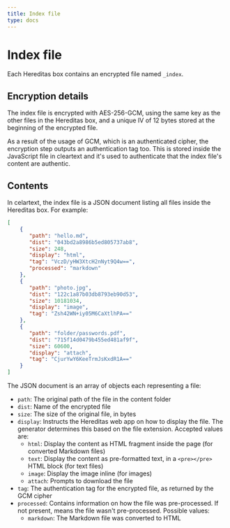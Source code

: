 ```yaml
---
title: Index file
type: docs
---
```


# Index file

Each Hereditas box contains an encrypted file named `_index`.

## Encryption details

The index file is encrypted with AES-256-GCM, using the same key as the other files in the Hereditas box, and a unique IV of 12 bytes stored at the beginning of the encrypted file.

As a result of the usage of GCM, which is an authenticated cipher, the encryption step outputs an authentication tag too. This is stored inside the JavaScript file in cleartext and it's used to authenticate that the index file's content are authentic.

## Contents

In celartext, the index file is a JSON document listing all files inside the Hereditas box. For example:

````json
[
    {
       "path": "hello.md",
       "dist": "043bd2a8986b5ed805737ab8",
       "size": 248,
       "display": "html",
       "tag": "VczD/yHW3XtcH2nNyt9Q4w==",
       "processed": "markdown"
    },
    {
       "path": "photo.jpg",
       "dist": "122c1a87b03db8793eb90d53",
       "size": 10181034,
       "display": "image",
       "tag": "Zsh42WN+iy05M6CaXtlhPA=="
    },
    {
       "path": "folder/passwords.pdf",
       "dist": "715f14d0479b455ed481af9f",
       "size": 60600,
       "display": "attach",
       "tag": "CjurYwY6KeeTrmJsKxdR1A=="
    }
]
````

The JSON document is an array of objects each representing a file:

- `path`: The original path of the file in the content folder
- `dist`: Name of the encrypted file
- `size`: The size of the original file, in bytes
- `display`: Instructs the Hereditas web app on how to display the file. The generator determines this based on the file extension. Accepted values are:
    - `html`: Display the content as HTML fragment inside the page (for converted Markdown files)
    - `text`: Display the content as pre-formatted text, in a `<pre></pre>` HTML block (for text files)
    - `image`: Display the image inline (for images)
    - `attach`: Prompts to download the file
- `tag`: The authentication tag for the encrypted file, as returned by the GCM cipher
- `processed`: Contains information on how the file was pre-processed. If not present, means the file wasn't pre-processed. Possible values:
    - `markdown`: The Markdown file was converted to HTML
